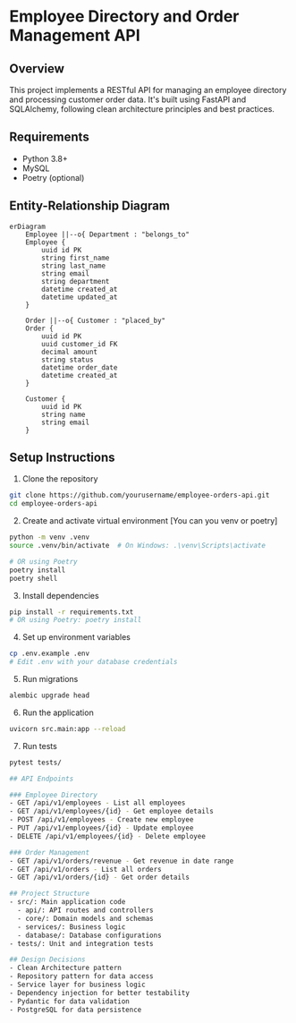 # Employee Directory and Order Management API

## Overview
This project implements a RESTful API for managing an employee directory and processing customer order data. It's built using FastAPI and SQLAlchemy, following clean architecture principles and best practices.

## Requirements
- Python 3.8+
- MySQL
- Poetry (optional)

## Entity-Relationship Diagram
```mermaid
erDiagram
    Employee ||--o{ Department : "belongs_to"
    Employee {
        uuid id PK
        string first_name
        string last_name
        string email
        string department
        datetime created_at
        datetime updated_at
    }
    
    Order ||--o{ Customer : "placed_by"
    Order {
        uuid id PK
        uuid customer_id FK
        decimal amount
        string status
        datetime order_date
        datetime created_at
    }
    
    Customer {
        uuid id PK
        string name
        string email
    }
```

## Setup Instructions
1. Clone the repository
```bash
git clone https://github.com/yourusername/employee-orders-api.git
cd employee-orders-api
```

2. Create and activate virtual environment [You can you venv or poetry]
```bash
python -m venv .venv
source .venv/bin/activate  # On Windows: .\venv\Scripts\activate

# OR using Poetry
poetry install
poetry shell
```

3. Install dependencies
```bash
pip install -r requirements.txt
# OR using Poetry: poetry install
```

4. Set up environment variables
```bash
cp .env.example .env
# Edit .env with your database credentials
```

5. Run migrations
```bash
alembic upgrade head
```

6. Run the application
```bash
uvicorn src.main:app --reload
```

7. Run tests
```bash
pytest tests/

## API Endpoints

### Employee Directory
- GET /api/v1/employees - List all employees
- GET /api/v1/employees/{id} - Get employee details
- POST /api/v1/employees - Create new employee
- PUT /api/v1/employees/{id} - Update employee
- DELETE /api/v1/employees/{id} - Delete employee

### Order Management
- GET /api/v1/orders/revenue - Get revenue in date range
- GET /api/v1/orders - List all orders
- GET /api/v1/orders/{id} - Get order details

## Project Structure
- src/: Main application code
  - api/: API routes and controllers
  - core/: Domain models and schemas
  - services/: Business logic
  - database/: Database configurations
- tests/: Unit and integration tests

## Design Decisions
- Clean Architecture pattern
- Repository pattern for data access
- Service layer for business logic
- Dependency injection for better testability
- Pydantic for data validation
- PostgreSQL for data persistence
